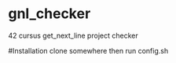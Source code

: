 # gnl_checker
42 cursus get_next_line project checker

#Installation
clone somewhere then run config.sh <relative path to your gnl>
